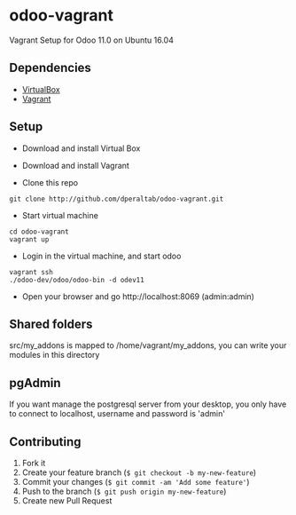 # odoo-vagrant

Vagrant Setup for Odoo 11.0 on Ubuntu 16.04

Dependencies
------------

* [VirtualBox](https://www.virtualbox.org/wiki/Downloads)
* [Vagrant](https://www.vagrantup.com)

Setup
-----

* Download and install Virtual Box

* Download and install Vagrant

* Clone this repo

```
git clone http://github.com/dperaltab/odoo-vagrant.git
```

* Start virtual machine

```
cd odoo-vagrant
vagrant up
```

* Login in the virtual machine, and start odoo


```
vagrant ssh
./odoo-dev/odoo/odoo-bin -d odev11
```

* Open your browser and go http://localhost:8069 (admin:admin)

Shared folders
--------------
src/my_addons is mapped to /home/vagrant/my_addons, you can write your modules in this directory


pgAdmin 
-------
If you want manage the postgresql server from your desktop, you only have to connect to localhost, username and password is 'admin'

Contributing
------------

1. Fork it
1. Create your feature branch (`$ git checkout -b my-new-feature`)
1. Commit your changes (`$ git commit -am 'Add some feature'`)
1. Push to the branch (`$ git push origin my-new-feature`)
1. Create new Pull Request

